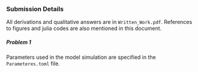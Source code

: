 ### Submission Details

All derivations and qualitative answers are in ``Written_Work.pdf``. References to figures and julia codes are also mentioned in this document.

##### Problem 1



Parameters used in the model simulation are specified in the ``Parameteres.toml`` file.
